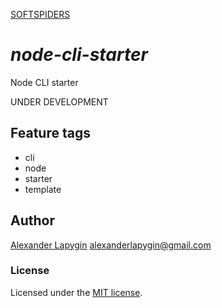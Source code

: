 [SOFTSPIDERS](https://github.com/softspiders/softspiders)

# *node-cli-starter*

Node CLI starter

UNDER DEVELOPMENT

## Feature tags

- cli
- node
- starter
- template

## Author

[Alexander Lapygin](https://github.com/AlexanderLapygin) <alexanderlapygin@gmail.com>

### License

Licensed under the [MIT license](./LICENSE).
